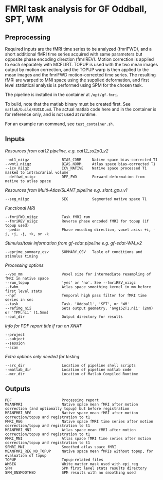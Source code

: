 # FMRI task analysis for GF Oddball, SPT, WM

## Preprocessing

Required inputs are the fMRI time series to be analyzed (fmriFWD), and a short additional fMRI time series acquired with same parameters but opposite phase encoding direction (fmriREV). Motion correction is applied to each separately with MCFLIRT. TOPUP is used with the two mean images output by motion correction, and the TOPUP warp is then applied to the mean images and the fmriFWD motion-corrected time series. The resulting fMRI are warped to MNI space using the supplied deformation, and first level statistical analysis is performed using SPM for the chosen task.

The pipeline is installed in the container at `/opt/gf-fmri`.

To build, note that the matlab binary must be created first. See `matlab/build/BUILD.md`. The actual matlab code here and in the container is for reference only, and is not used at runtime.

For an example run command, see `test_container.sh`.


## Inputs

*Resources from cat12 pipeline, e.g. cat12_ss2p0_v2*
	 
	--mt1_niigz				  BIAS_CORR		Native space bias-corrected T1
	--wmt1_niigz			  BIAS_NORM		Atlas space bias-corrected T1
	--icv_niigz				  ICV_NATIVE	Native space processed T1 masked to intracranial volume
	--deffwd_niigz			  DEF_FWD		Forward deformation from native to atlas space

*Resources from Multi-Atlas/SLANT pipeline e.g. slant_gpu_v1*
	
	--seg_niigz				  SEG			Segmented native space T1

*Functional MRI*
	
	--fmriFWD_niigz			  Task fMRI run
	--fmriREV_niigz			  Reverse phase encoded fMRI for topup (if topup used)
	--pedir					  Phase encoding direction, voxel axis: +i, -i, +j, -j, +k, or -k

*Stimulus/task information from gf-edat pipeline e.g. gf-edat-WM_v2*
	
	--eprime_summary_csv	  SUMMARY_CSV	Table of conditions and stimulus timing

*Processing options*
	
	--vox_mm				  Voxel size for intermediate resampling of fMRI in native space
	--run_topup				  'yes' or 'no'. See --fmriREV_niigz
	--fwhm					  Atlas space smoothing kernel in mm before first level stats
	--hpf					  Temporal high pass filter for fMRI time series in sec
	--task					  Task. 'Oddball', 'SPT', or 'WM'
	--refimg_nii			  Sets output geometry. 'avg152T1.nii' (2mm) or 'TPM.nii' (1.5mm)
	--out_dir				  Output directory for results

*Info for PDF report title if run on XNAT*
	
	--project
	--subject
	--session
	--scan

*Extra options only needed for testing*
	
	--src_dir				  Location of pipeline shell scripts
	--matlab_dir			  Location of pipeline matlab code
	--mcr_dir				  Location of Matlab Compiled Runtime


## Outputs

	PDF						  Processing report
	MEANFMRI				  Native space mean fMRI after motion correction (and optionally topup) but before registration
	MEANFMRI_REG			  Native space mean fMRI after motion correction/topup and registration to t1
	FMRI_REG				  Native space fMRI time series after motion correction/topup and registration to t1
	MEANFMRI_MNI			  Atlas space mean fMRI after motion correction/topup and registration to t1
	FMRI_MNI				  Atlas space fMRI time series after motion correction/topup and registration to t1
	SFMRI_MNI				  Smoothed atlas space fMRI
	MEANFMRI_REG_NO_TOPUP	  Native space mean fMRIs without topup, for evaluation of topup
	TOPUP					  Topup-related files
	WMSEG					  White matter mask used with epi_reg
	SPM						  SPM first level stats results directory
	SPM_UNSMOOTHED			  SPM results with no smoothing used
